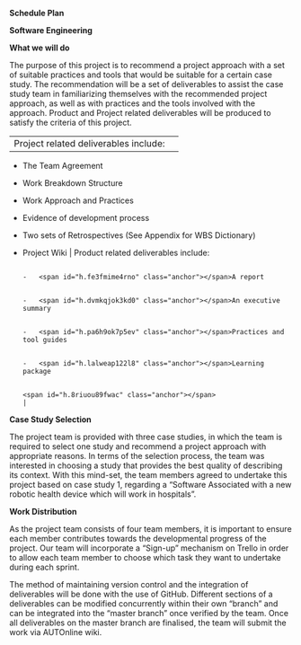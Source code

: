 **Schedule Plan**

**Software Engineering**

<span id="h.gjdgxs" class="anchor"></span>**What we will do**

<span id="h.oy7t3ojtt4cm" class="anchor"></span>The purpose of this project is to recommend a project approach with a set of suitable practices and tools that would be suitable for a certain case study. The recommendation will be a set of deliverables to assist the case study team in familiarizing themselves with the recommended project approach, as well as with practices and the tools involved with the approach. Product and Project related deliverables will be produced to satisfy the criteria of this project.

|                                                                                                                  |                                                                                       |
|------------------------------------------------------------------------------------------------------------------|---------------------------------------------------------------------------------------|
| <span id="h.bgr22scvcill" class="anchor"></span>Project related deliverables include:                            
                                                                                                                   
 -   <span id="h.j027dx4s4rfr" class="anchor"></span> The Team Agreement                                           
                                                                                                                   
 -   <span id="h.ei7hmw13b9d5" class="anchor"></span>Work Breakdown Structure                                      
                                                                                                                   
 -   <span id="h.1725gpvfj9qc" class="anchor"></span>Work Approach and Practices                                   
                                                                                                                   
 -   <span id="h.uswok1cstfq0" class="anchor"></span>Evidence of development process                               
                                                                                                                   
 -   <span id="h.cufsty8utyry" class="anchor"></span>Two sets of Retrospectives (See Appendix for WBS Dictionary)  
                                                                                                                   
 -   Project Wiki                                                                                                  | <span id="h.d3vdy6moed8z" class="anchor"></span>Product related deliverables include: 
                                                                                                                                                                                                           
                                                                                                                    -   <span id="h.fe3fmime4rno" class="anchor"></span>A report                           
                                                                                                                                                                                                           
                                                                                                                    -   <span id="h.dvmkqjok3kd0" class="anchor"></span>An executive summary               
                                                                                                                                                                                                           
                                                                                                                    -   <span id="h.pa6h9ok7p5ev" class="anchor"></span>Practices and tool guides          
                                                                                                                                                                                                           
                                                                                                                    -   <span id="h.lalweap122l8" class="anchor"></span>Learning package                   
                                                                                                                                                                                                           
                                                                                                                    <span id="h.8riuou89fwac" class="anchor"></span>                                       |

<span id="h.qvlhc5ucl6bp" class="anchor"></span>

<span id="h.g0a42vl2pg69" class="anchor"></span>**Case Study Selection**

<span id="h.su7w9aaveb43" class="anchor"></span>The project team is provided with three case studies, in which the team is required to select one study and recommend a project approach with appropriate reasons. In terms of the selection process, the team was interested in choosing a study that provides the best quality of describing its context. With this mind-set, the team members agreed to undertake this project based on case study 1, regarding a “Software Associated with a new robotic health device which will work in hospitals”.

<span id="h.u2wk4hqaxn5g" class="anchor"></span>**Work Distribution**

<span id="h.616q3q2l0zaz" class="anchor"></span>As the project team consists of four team members, it is important to ensure each member contributes towards the developmental progress of the project. Our team will incorporate a “Sign-up” mechanism on Trello in order to allow each team member to choose which task they want to undertake during each sprint.

<span id="h.v82wooko62ac" class="anchor"></span>The method of maintaining version control and the integration of deliverables will be done with the use of GitHub. Different sections of a deliverables can be modified concurrently within their own “branch” and can be integrated into the “master branch” once verified by the team. Once all deliverables on the master branch are finalised, the team will submit the work via AUTOnline wiki.

<span id="h.35d3ak4lwcrt" class="anchor"></span>
